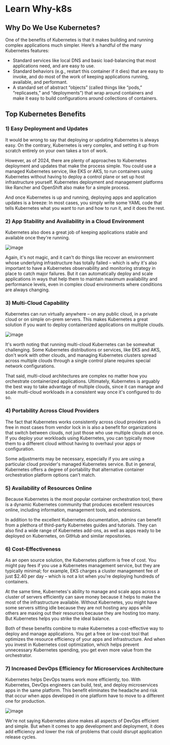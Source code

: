 # Learn Why-k8s


## Why Do We Use Kubernetes?
One of the benefits of Kubernetes is that it makes building and running complex applications much simpler. Here’s a handful of the many Kubernetes features:

- Standard services like local DNS and basic load-balancing that most applications need, and are easy to use.
- Standard behaviors (e.g., restart this container if it dies) that are easy to invoke, and do most of the work of keeping applications running, available,   and performant.
- A standard set of abstract “objects” (called things like “pods,” “replicasets,” and “deployments”) that wrap around containers and make it easy to build configurations around collections of containers.

## Top Kubernetes Benefits
### 1) Easy Deployment and Updates
It would be wrong to say that deploying or updating Kubernetes is always easy. On the contrary, Kubernetes is very complex, and setting it up from scratch entirely on your own takes a ton of work.

However, as of 2024, there are plenty of approaches to Kubernetes deployment and updates that make the process simple. You could use a managed Kubernetes service, like EKS or AKS, to run containers using Kubernetes without having to deploy a control plane or set up host infrastructure yourself. Kubernetes deployment and management platforms like Rancher and OpenShift also make for a simple process.

And once Kubernetes is up and running, deploying apps and application updates is a breeze: In most cases, you simply write some YAML code that tells Kubernetes what you want to run and how to run it, and it does the rest.

### 2) App Stability and Availability in a Cloud Environment
Kubernetes also does a great job of keeping applications stable and available once they're running.

![image](https://github.com/Diligite-HRM/hrm_dlg_backend/assets/68004638/538d1ee9-0114-4f44-a038-3875ddebbe13)

Again, it's not magic, and it can't do things like recover an environment whose underlying infrastructure has totally failed – which is why it's also important to have a Kubernetes observability and monitoring strategy in place to catch major failures. But it can automatically deploy and scale applications in ways that help them to maintain maximum availability and performance levels, even in complex cloud environments where conditions are always changing.

### 3) Multi-Cloud Capability

Kubernetes can run virtually anywhere – on any public cloud, in a private cloud or on simple on-prem servers. This makes Kubernetes a great solution if you want to deploy containerized applications on multiple clouds.

![image](https://github.com/Diligite-HRM/hrm_dlg_backend/assets/68004638/86d7fad3-6e29-4d1c-b247-90040b9e37ab)

It's worth noting that running multi-cloud Kubernetes can be somewhat challenging. Some Kubernetes distributions or services, like EKS and AKS, don't work with other clouds, and managing Kubernetes clusters spread across multiple clouds through a single control plane requires special network configurations.

That said, multi-cloud architectures are complex no matter how you orchestrate containerized applications. Ultimately, Kubernetes is arguably the best way to take advantage of multiple clouds, since it can manage and scale multi-cloud workloads in a consistent way once it's configured to do so.

### 4) Portability Across Cloud Providers
The fact that Kubernetes works consistently across cloud providers and is free in most cases from vendor lock in is also a benefit for organizations that switch between clouds, not just those who use multiple clouds at once. If you deploy your workloads using Kubernetes, you can typically move them to a different cloud without having to overhaul your apps or configuration.

Some adjustments may be necessary, especially if you are using a particular cloud provider's managed Kubernetes service. But in general, Kubernetes offers a degree of portability that alternative container orchestration platform options can't match.

### 5) Availability of Resources Online
Because Kubernetes is the most popular container orchestration tool, there is a dynamic Kubernetes community that produces excellent resources online, including information, management tools, and extensions.

In addition to the excellent Kubernetes documentation, admins can benefit from a plethora of third-party Kubernetes guides and tutorials. They can also find a wide range of Kubernetes add-ons, as well as apps ready to be deployed on Kubernetes, on GitHub and similar repositories.
### 6) Cost-Effectiveness
As an open source solution, the Kubernetes platform is free of cost. You might pay fees if you use a Kubernetes management service, but they are typically minimal; for example, EKS charges a cluster management fee of just $2.40 per day – which is not a lot when you're deploying hundreds of containers.

At the same time, Kubernetes's ability to manage and scale apps across a cluster of servers efficiently can save money because it helps to make the most of the infrastructure available. Without Kubernetes, you might have some servers sitting idle because they are not hosting any apps while others are maxing out their resources because they are hosting too many. But Kubernetes helps you strike the ideal balance.

Both of these benefits combine to make Kubernetes a cost-effective way to deploy and manage applications. You get a free or low-cost tool that optimizes the resource efficiency of your apps and infrastructure. And when you invest in Kubernetes cost optimization, which helps prevent unnecessary Kubernetes spending, you get even more value from the orchestrator.

### 7) Increased DevOps Efficiency for Microservices Architecture
Kubernetes helps DevOps teams work more efficiently, too. With Kubernetes, DevOps engineers can build, test, and deploy microservices apps in the same platform. This benefit eliminates the headache and risk that occur when apps developed in one platform have to move to a different one for production.

![image](https://github.com/Diligite-HRM/hrm_dlg_backend/assets/68004638/bb0d3926-df9b-44e6-b088-659bfac6b96d)

We're not saying Kubernetes alone makes all aspects of DevOps efficient and simple. But when it comes to app development and deployment, it does add efficiency and lower the risk of problems that could disrupt application release cycles.

